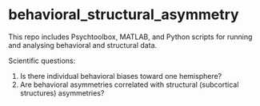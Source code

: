 # behavioral_structural_asymmetry
This repo includes Psychtoolbox, MATLAB, and Python scripts for running and analysing behavioral and structural data.

Scientific questions:
1) Is there individual behavioral biases toward one hemisphere?
2) Are behavioral asymmetries correlated with structural (subcortical structures) asymmetries?
